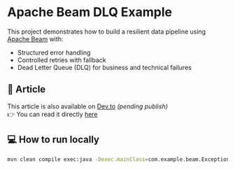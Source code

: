 # Apache Beam DLQ Example

This project demonstrates how to build a resilient data pipeline using [Apache Beam](https://beam.apache.org/) with:

- Structured error handling
- Controlled retries with fallback
- Dead Letter Queue (DLQ) for business and technical failures

## 📖 Article

This article is also available on [Dev.to](https://dev.to/leandrofmarcos) *(pending publish)*  
👉 You can read it directly [here](./articles/apache-beam-dlq.md)

## 💻 How to run locally

```bash
mvn clean compile exec:java -Dexec.mainClass=com.example.beam.ExceptionHandlingPipeline
